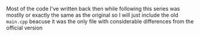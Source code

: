 Most of the code I've written back then while following this series was mostlly or exactly the same as the original so I will just include the old `main.cpp` beacuse it was the only file with considerable differences from the official version